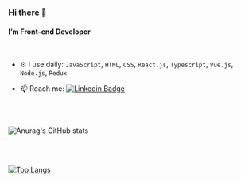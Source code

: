 ### Hi there 👋


#### I’m Front-end Developer

<br>

- ⚙️ I use daily: `JavaScript`, `HTML`, `CSS`, `React.js`, `Typescript`, `Vue.js`, `Node.js`, `Redux` 

- 📫 Reach me: [![Linkedin Badge](https://img.shields.io/badge/-ricierirostirolla%20-0072b1?style=flat&logo=Linkedin&logoColor=white)](https://www.linkedin.com/in/ricierirostirolla/ "Connect on LinkedIn")

<br>
<br>


![Anurag's GitHub stats](https://github-readme-stats.vercel.app/api?username=rrostirolla&show_icons=true&theme=light)

<br>
<br>


[![Top Langs](https://github-readme-stats.vercel.app/api/top-langs/?username=rrostirolla&layout=compact)](https://github.com/anuraghazra/github-readme-stats)

